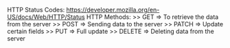 HTTP Status Codes: https://developer.mozilla.org/en-US/docs/Web/HTTP/Status
HTTP Methods: >> GET => To retrieve the data from the server >> POST => Sending data to the server >> PATCH => Update certain fields >> PUT => Full update >> DELETE => Deleting data from the server
